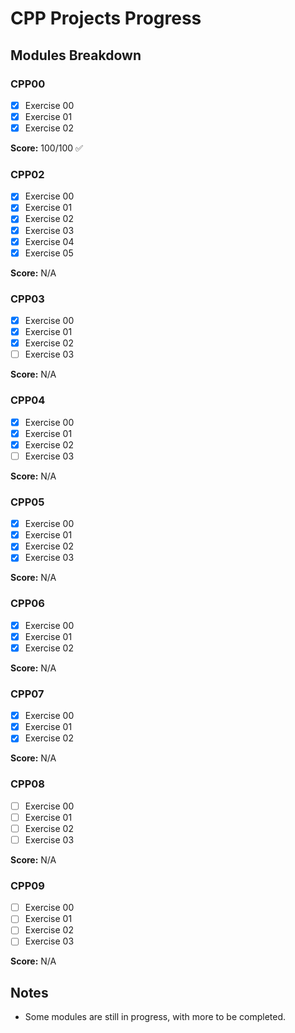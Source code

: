 # CPP Projects Progress

## Modules Breakdown

### CPP00

- [x] Exercise 00
- [x] Exercise 01
- [x] Exercise 02

**Score:** 100/100 ✅

### CPP02

- [x] Exercise 00
- [x] Exercise 01
- [x] Exercise 02
- [x] Exercise 03
- [x] Exercise 04
- [x] Exercise 05

**Score:** N/A

### CPP03

- [x] Exercise 00
- [x] Exercise 01
- [x] Exercise 02
- [ ] Exercise 03

**Score:** N/A

### CPP04

- [x] Exercise 00
- [x] Exercise 01
- [x] Exercise 02
- [ ] Exercise 03

**Score:** N/A

### CPP05

- [x] Exercise 00
- [x] Exercise 01
- [x] Exercise 02
- [x] Exercise 03

**Score:** N/A

### CPP06

- [x] Exercise 00
- [x] Exercise 01
- [x] Exercise 02

**Score:** N/A

### CPP07

- [x] Exercise 00
- [x] Exercise 01
- [x] Exercise 02

**Score:** N/A

### CPP08

- [ ] Exercise 00
- [ ] Exercise 01
- [ ] Exercise 02
- [ ] Exercise 03

**Score:** N/A

### CPP09

- [ ] Exercise 00
- [ ] Exercise 01
- [ ] Exercise 02
- [ ] Exercise 03

**Score:** N/A

## Notes

- Some modules are still in progress, with more to be completed.
